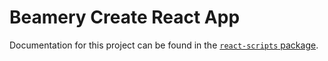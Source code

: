 # Beamery Create React App

Documentation for this project can be found in the [`react-scripts` package](packages/react-scripts/README.md).
